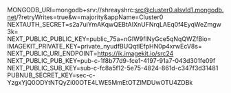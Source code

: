 MONGODB_URI=mongodb+srv://shreayshrc:src@cluster0.alsvld1.mongodb.net/?retryWrites=true&w=majority&appName=Cluster0
NEXTAUTH_SECRET=s2a7uiYmAKqwQEBtAIXnUFNrqLAEq0f4EyqWeZmgw3k=
NEXT_PUBLIC_PUBLIC_KEY=public_75a+nGlW9fINyGce5qNqQWZfBio=
IMAGEKIT_PRIVATE_KEY=private_nyudfBUQqtlEfpHN0p4xrwEcV8s=
NEXT_PUBLIC_URI_ENDPOINT=https://ik.imagekit.io/src24 
NEXT_PUBLIC_PUB_KEY=pub-c-1f8b77d9-fce1-4197-91a7-043d301fe09f
NEXT_PUBLIC_SUB_KEY=sub-c-fc8a5f12-5e75-4824-861d-c347f3d31481
PUBNUB_SECRET_KEY=sec-c-YzgxYjQ0ODYtNTQyZi00OTE4LWE5MmEtOTZlMDUwOTU4ZDBk